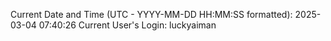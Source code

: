 Current Date and Time (UTC - YYYY-MM-DD HH:MM:SS formatted): 2025-03-04 07:40:26
Current User's Login: luckyaiman
